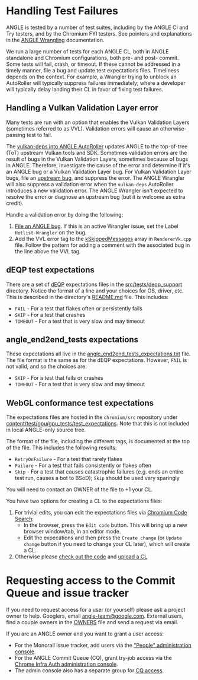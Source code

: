 # Handling Test Failures

ANGLE is tested by a number of test suites, including by the ANGLE CI and Try testers, and by the
Chromium FYI testers.  See pointers and explanations in the
[ANGLE Wrangling](https://chromium.googlesource.com/angle/angle/+/refs/heads/main/infra/ANGLEWrangling.md) documentation.

We run a large number of tests for each ANGLE CL, both in ANGLE standalone and Chromium
configurations, both pre- and post- commit.  Some tests will fail, crash, or timeout.  If these
cannot be addressed in a timely manner, file a bug and update test expectations files.  Timeliness
depends on the context.  For example, a Wrangler trying to unblock an AutoRoller will typically
suppress failures immediately; where a developer will typically delay landing their CL in favor of
fixing test failures.

## Handling a Vulkan Validation Layer error

Many tests are run with an option that enables the Vulkan Validation Layers (sometimes referred to
as VVL).  Validation errors will cause an otherwise-passing test to fail.

The [vulkan-deps into ANGLE AutoRoller](https://autoroll.skia.org/r/vulkan-deps-angle-autoroll)
updates ANGLE to the top-of-tree (ToT) upstream Vulkan tools and SDK.  Sometimes validation errors
are the result of bugs in the Vulkan Validation Layers, sometimes because of bugs in ANGLE.
Therefore, investigate the cause of the error and determine if it's an ANGLE bug or a Vulkan
Validation Layer bug.  For Vulkan Validation Layer bugs, file an
[upstream bug](https://github.com/KhronosGroup/Vulkan-ValidationLayers/issues/new), and
suppress the error.  The ANGLE Wrangler will also suppress a validation error when the
`vulkan-deps` AutoRoller introduces a new validation error.  The ANGLE Wrangler isn't expected to
resolve the error or diagnose an upstream bug (but it is welcome as extra credit).

Handle a validation error by doing the following:

1. [File an ANGLE bug](http://anglebug.com/new). If this is an active Wrangler issue, set the Label
   `Hotlist-Wrangler` on the bug.
2. Add the VVL error tag to the
   [kSkippedMessages](https://chromium.googlesource.com/angle/angle.git/+/8f8ca06dfb903fcc8517c69142c46c05e618f40d/src/libANGLE/renderer/vulkan/RendererVk.cpp#129)
   array in `RendererVk.cpp` file.  Follow the pattern for adding a comment with the associated bug
   in the line above the VVL tag.


## dEQP test expectations

There are a set of [dEQP](dEQP.md) expectations files in the
[src/tests/deqp_support](../src/tests/deqp_support) directory.  Notice the format of a line and
your choices for OS, driver, etc.  This is described in the directory's
[README.md](../src/tests/deqp_support/README.md) file.  This includes:
- `FAIL` - For a test that flakes often or persistently fails
- `SKIP` - For a test that crashes
- `TIMEOUT` - For a test that is very slow and may timeout


## angle_end2end_tests expectations

These expectations all live in the
[angle_end2end_tests_expectations.txt](../src/tests/angle_end2end_tests_expectations.txt) file.  The file format
is the same as for the dEQP expectations.  However, `FAIL` is not valid, and so the choices are:
- `SKIP` - For a test that fails or crashes
- `TIMEOUT` - For a test that is very slow and may timeout


## WebGL conformance test expectations

The expectations files are hosted in the `chromium/src` repository under
[content/test/gpu/gpu_tests/test_expectations](https://chromium.googlesource.com/chromium/src/+/refs/heads/main/content/test/gpu/gpu_tests/test_expectations/).
Note that this is not included in local ANGLE-only source tree.

The format of the file, including the different tags, is documented at the top of the file.  This
includes the following results:

- `RetryOnFailure` - For a test that rarely flakes
- `Failure` - For a test that fails consistently or flakes often
- `Skip` - For a test that causes catastrophic failures (e.g. ends an entire test run, causes a bot
   to BSoD); `Skip` should be used very sparingly

You will need to contact an OWNER of the file to +1 your CL.

You have two options for creating a CL to the expectations files:

1. For trivial edits, you can edit the expectations files via
   [Chromium Code Search](https://source.chromium.org/chromium/chromium/src/+/main:content/test/gpu/gpu_tests/test_expectations/):
    - In the browser, press the `Edit code` button.  This will bring up a new browser window/tab,
      in an editor mode.
    - Edit the expecations and then press the `Create change` (or `Update change` button if you
      need to change your CL later), which will create a CL.
2. Otherwise please [check out the code](https://chromium.googlesource.com/chromium/src/+/HEAD/docs/get_the_code.md)
   and [upload a CL](https://chromium.googlesource.com/chromium/src/+/refs/heads/main/docs/contributing.md#Creating-a-change)

# Requesting access to the Commit Queue and issue tracker

If you need to request access for a user (or yourself) please ask a project owner to help. Googlers, email
angle-team@google.com. External users, find a couple owners in the [OWNERS](../OWNERS) file and send a
request via email.

If you are an ANGLE owner and you want to grant a user access:

 * For the Monorail issue tracker, add users via the ["People" administration console][MonorailPeople].
 * For the ANGLE Commit Queue (CQ), grant try-job access via the [Chrome Infra Auth administration console][ChromeAdmin].
 * The admin console also has a separate group for [CQ access][CQAccessAdmin].

[MonorailPeople]: https://bugs.chromium.org/p/angleproject/people/list
[ChromeAdmin]: https://chrome-infra-auth.appspot.com/auth/groups/project-angle-tryjob-access
[CQAccessAdmin]: https://chrome-infra-auth.appspot.com/auth/groups/project-angle-committers
